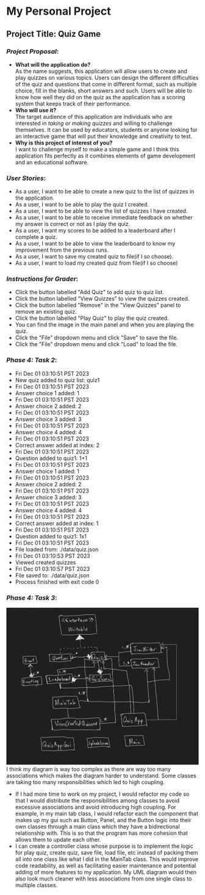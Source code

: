 # My Personal Project

## Project Title: Quiz Game

### ***Project Proposal***:
- **What will the application do?**
<br>As the name suggests, this application will allow users to create and play 
quizzes on various topics. Users can design the different difficulties of the quiz 
and questions that come in different format, such as multiple choice, fill in the 
blanks, short answers and such. Users will be able to know how well they did 
on the quiz as the application has a scoring system that keeps track of their performance.
- **Who will use it?**
<br>The target audience of this application are individuals who are interested in 
*taking or making quizzes* and willing to challenge themselves. It can be used by educators, 
students or anyone looking for an interactive game that will put their knowledge and creativity
to test.
- **Why is this project of interest of you?**
<br>I want to challenge myself to make a simple game and I think this application fits
perfectly as it combines elements of game development and an educational software. 

### ***User Stories***:
- As a user, I want to be able to create a new quiz to the list of quizzes in the application.
- As a user, I want to be able to play the quiz I created.
- As a user, I want to be able to view the list of quizzes I have created.
- As a user, I want to be able to receive immediate feedback on whether my answer is correct
or not as I play the quiz.
- As a user, I want my scores to be added to a leaderboard after I complete a quiz.
- As a user, I want to be able to view the leaderboard to know my improvement
from the previous runs.
- As a user, I want to save my created quiz to file(if I so choose).
- As a user, I want to load my created quiz from file(if I so choose)

### ***Instructions for Grader***:
- Click the button labelled "Add Quiz" to add quiz to quiz list.
- Click the button labelled "View Quizzes" to view the quizzes created.
- Click the button labelled "Remove" in the "View Quizzes" panel to remove an existing quiz.
- Click the button labelled "Play Quiz" to play the quiz created.
- You can find the image in the main panel and when you are playing the quiz.
- Click the "File" dropdown menu and click "Save" to save the file.
- Click the "File" dropdown menu and click "Load" to load the file.

### ***Phase 4: Task 2***:
- Fri Dec 01 03:10:51 PST 2023
- New quiz added to quiz list: quiz1
- Fri Dec 01 03:10:51 PST 2023
- Answer choice 1 added: 1
- Fri Dec 01 03:10:51 PST 2023
- Answer choice 2 added: 2
- Fri Dec 01 03:10:51 PST 2023
- Answer choice 3 added: 3
- Fri Dec 01 03:10:51 PST 2023
- Answer choice 4 added: 4
- Fri Dec 01 03:10:51 PST 2023
- Correct answer added at index: 2
- Fri Dec 01 03:10:51 PST 2023
- Question added to quiz1: 1+1
- Fri Dec 01 03:10:51 PST 2023
- Answer choice 1 added: 1
- Fri Dec 01 03:10:51 PST 2023
- Answer choice 2 added: 2
- Fri Dec 01 03:10:51 PST 2023
- Answer choice 3 added: 3
- Fri Dec 01 03:10:51 PST 2023
- Answer choice 4 added: 4
- Fri Dec 01 03:10:51 PST 2023
- Correct answer added at index: 1
- Fri Dec 01 03:10:51 PST 2023
- Question added to quiz1: 1x1
- Fri Dec 01 03:10:51 PST 2023
- File loaded from: ./data/quiz.json
- Fri Dec 01 03:10:53 PST 2023
- Viewed created quizzes
- Fri Dec 01 03:10:57 PST 2023
- File saved to: ./data/quiz.json
- Process finished with exit code 0

### ***Phase 4: Task 3***:
![image](UML_Design_Diagram.png)
I think my diagram is way too complex as there are way too many associations which makes the diagram harder
to understand. Some classes are taking too many responsibilities which led to high coupling.
- If I had more time to work on my project, I would refactor my code so that I would distribute the responsibilities
among classes to avoid excessive associations and avoid introducing high coupling. For example, in my main tab class,
I would refactor each the component that makes up my gui such as Button, Panel, and the Button logic into their own
classes through a main class which they have a bidirectional relationship with. This is so that the program has more 
cohesion that allows them to update each other.
- I can create a controller class whose purpose is to implement the logic for play quiz, create quiz, save file, load
file, etc instead of packing them all into one class like what I did in the MainTab class. This would improve code 
readability, as well as facilitating easier maintenance and potential adding of more features to my application. My UML 
diagram would then also look much cleaner with less associations from one single class to multiple classes.

